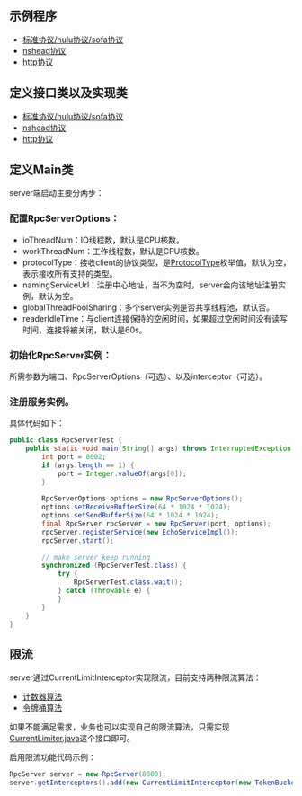## 示例程序

- [标准协议/hulu协议/sofa协议](https://github.com/baidu/brpc-java/blob/master/brpc-java-examples/brpc-java-core-examples/src/main/java/com/baidu/brpc/example/standard/RpcServerTest.java)
- [nshead协议](https://github.com/baidu/brpc-java/blob/master/brpc-java-examples/brpc-java-core-examples/src/main/java/com/baidu/brpc/example/nshead/RpcServerTest.java)
- [http协议](https://github.com/baidu/brpc-java/blob/master/brpc-java-examples/brpc-java-core-examples/src/main/java/com/baidu/brpc/example/http/proto/RpcServerTest.java)

## 定义接口类以及实现类

- [标准协议/hulu协议/sofa协议](https://github.com/baidu/brpc-java/blob/master/docs/cn/brpc_server.md)
- [nshead协议](https://github.com/baidu/brpc-java/blob/master/docs/cn/nshead_server.md)
- [http协议](https://github.com/baidu/brpc-java/blob/master/docs/cn/http_server.md)

## 定义Main类
server端启动主要分两步：
### 配置RpcServerOptions：
* ioThreadNum：IO线程数，默认是CPU核数。
* workThreadNum：工作线程数，默认是CPU核数。
* protocolType：接收client的协议类型，是[ProtocolType](https://github.com/baidu/brpc-java/blob/master/brpc-java-core/src/main/proto/options.proto)枚举值，默认为空，表示接收所有支持的类型。
* namingServiceUrl：注册中心地址，当不为空时，server会向该地址注册实例，默认为空。
* globalThreadPoolSharing：多个server实例是否共享线程池，默认否。
* readerIdleTime：与client连接保持的空闲时间，如果超过空闲时间没有读写时间，连接将被关闭，默认是60s。
### 初始化RpcServer实例：
所需参数为端口、RpcServerOptions（可选）、以及interceptor（可选）。
### 注册服务实例。

具体代码如下：

```java
public class RpcServerTest {
    public static void main(String[] args) throws InterruptedException {
        int port = 8002;
        if (args.length == 1) {
            port = Integer.valueOf(args[0]);
        }
 
        RpcServerOptions options = new RpcServerOptions();
        options.setReceiveBufferSize(64 * 1024 * 1024);
        options.setSendBufferSize(64 * 1024 * 1024);
        final RpcServer rpcServer = new RpcServer(port, options);
        rpcServer.registerService(new EchoServiceImpl());
        rpcServer.start();
 
        // make server keep running
        synchronized (RpcServerTest.class) {
            try {
                RpcServerTest.class.wait();
            } catch (Throwable e) {
            }
        }
    }
}
```

## 限流
server通过CurrentLimitInterceptor实现限流，目前支持两种限流算法：

- [计数器算法](https://github.com/baidu/brpc-java/blob/master/brpc-java-core/src/main/java/com/baidu/brpc/server/currentlimit/CounterCurrentLimiter.java)
- [令牌桶算法](https://github.com/baidu/brpc-java/blob/master/brpc-java-core/src/main/java/com/baidu/brpc/server/currentlimit/TokenBucketCurrentLimiter.java)

如果不能满足需求，业务也可以实现自己的限流算法，只需实现[CurrentLimiter.java](https://github.com/baidu/brpc-java/blob/master/brpc-java-core/src/main/java/com/baidu/brpc/server/currentlimit/CurrentLimiter.java)这个接口即可。

启用限流功能代码示例：

```java
RpcServer server = new RpcServer(8000); 
server.getInterceptors().add(new CurrentLimitInterceptor(new TokenBucketCurrentLimiter(500, 500)));
```